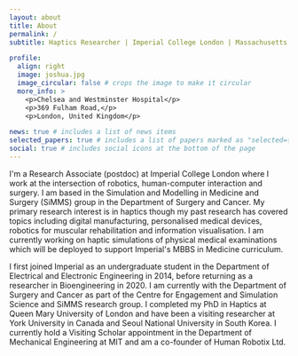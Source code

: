 ```yaml
---
layout: about
title: About
permalink: /
subtitle: Haptics Researcher | Imperial College London | Massachusetts Institute of Technology

profile:
  align: right
  image: joshua.jpg
  image_circular: false # crops the image to make it circular
  more_info: >
    <p>Chelsea and Westminster Hospital</p>
    <p>369 Fulham Road,</p>
    <p>London, United Kingdom</p>

news: true # includes a list of news items
selected_papers: true # includes a list of papers marked as "selected={true}"
social: true # includes social icons at the bottom of the page
---
```


I'm a Research Associate (postdoc) at Imperial College London where I work at the intersection of robotics, human-computer interaction and surgery. I am based in the Simulation and Modelling in Medicine and Surgery (SiMMS) group in the Department of Surgery and Cancer. My primary research interest is in haptics though my past research has covered topics including digital manufacturing, personalised medical devices, robotics for muscular rehabilitation and information visualisation. I am currently working on haptic simulations of physical medical examinations which will be deployed to support Imperial's MBBS in Medicine curriculum.

I first joined Imperial as an undergraduate student in the Department of Electrical and Electronic Engineering in 2014, before returning as a researcher in Bioengineering in 2020. I am currently with the Department of Surgery and Cancer as part of the Centre for Engagement and Simulation Science and SiMMS research group. I completed my PhD in Haptics at Queen Mary University of London and have been a visiting researcher at York University in Canada and Seoul National University in South Korea. I currently hold a Visiting Scholar appointment in the Department of Mechanical Engineering at MIT and am a co-founder of Human Robotix Ltd.

